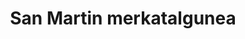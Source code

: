---
title: "San Martin merkatalgunea"
url: /donostia-san-sebastian/san-martin-merkatalgunea/
shop: Einkaufszentrum
---